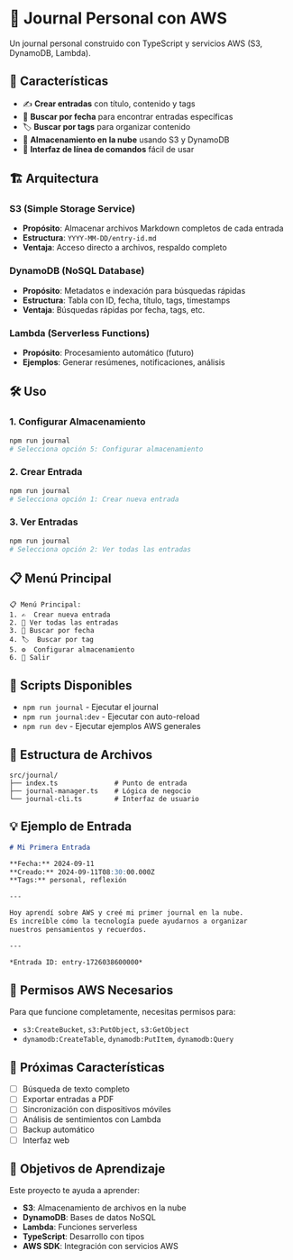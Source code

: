 # 📖 Journal Personal con AWS

Un journal personal construido con TypeScript y servicios AWS (S3, DynamoDB, Lambda).

## 🚀 Características

- ✍️ **Crear entradas** con título, contenido y tags
- 📅 **Buscar por fecha** para encontrar entradas específicas
- 🏷️ **Buscar por tags** para organizar contenido
- 💾 **Almacenamiento en la nube** usando S3 y DynamoDB
- 📱 **Interfaz de línea de comandos** fácil de usar

## 🏗️ Arquitectura

### S3 (Simple Storage Service)
- **Propósito**: Almacenar archivos Markdown completos de cada entrada
- **Estructura**: `YYYY-MM-DD/entry-id.md`
- **Ventaja**: Acceso directo a archivos, respaldo completo

### DynamoDB (NoSQL Database)
- **Propósito**: Metadatos e indexación para búsquedas rápidas
- **Estructura**: Tabla con ID, fecha, título, tags, timestamps
- **Ventaja**: Búsquedas rápidas por fecha, tags, etc.

### Lambda (Serverless Functions)
- **Propósito**: Procesamiento automático (futuro)
- **Ejemplos**: Generar resúmenes, notificaciones, análisis

## 🛠️ Uso

### 1. Configurar Almacenamiento
```bash
npm run journal
# Selecciona opción 5: Configurar almacenamiento
```

### 2. Crear Entrada
```bash
npm run journal
# Selecciona opción 1: Crear nueva entrada
```

### 3. Ver Entradas
```bash
npm run journal
# Selecciona opción 2: Ver todas las entradas
```

## 📋 Menú Principal

```
📋 Menú Principal:
1. ✍️  Crear nueva entrada
2. 📖 Ver todas las entradas
3. 📅 Buscar por fecha
4. 🏷️  Buscar por tag
5. ⚙️  Configurar almacenamiento
6. 🚪 Salir
```

## 🔧 Scripts Disponibles

- `npm run journal` - Ejecutar el journal
- `npm run journal:dev` - Ejecutar con auto-reload
- `npm run dev` - Ejecutar ejemplos AWS generales

## 📁 Estructura de Archivos

```
src/journal/
├── index.ts              # Punto de entrada
├── journal-manager.ts    # Lógica de negocio
└── journal-cli.ts        # Interfaz de usuario
```

## 💡 Ejemplo de Entrada

```markdown
# Mi Primera Entrada

**Fecha:** 2024-09-11
**Creado:** 2024-09-11T08:30:00.000Z
**Tags:** personal, reflexión

---

Hoy aprendí sobre AWS y creé mi primer journal en la nube.
Es increíble cómo la tecnología puede ayudarnos a organizar
nuestros pensamientos y recuerdos.

---

*Entrada ID: entry-1726038600000*
```

## 🔐 Permisos AWS Necesarios

Para que funcione completamente, necesitas permisos para:
- `s3:CreateBucket`, `s3:PutObject`, `s3:GetObject`
- `dynamodb:CreateTable`, `dynamodb:PutItem`, `dynamodb:Query`

## 🚀 Próximas Características

- [ ] Búsqueda de texto completo
- [ ] Exportar entradas a PDF
- [ ] Sincronización con dispositivos móviles
- [ ] Análisis de sentimientos con Lambda
- [ ] Backup automático
- [ ] Interfaz web

## 🎯 Objetivos de Aprendizaje

Este proyecto te ayuda a aprender:
- **S3**: Almacenamiento de archivos en la nube
- **DynamoDB**: Bases de datos NoSQL
- **Lambda**: Funciones serverless
- **TypeScript**: Desarrollo con tipos
- **AWS SDK**: Integración con servicios AWS
